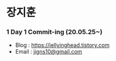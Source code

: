 # 장지훈

### 1 Day 1 Commit-ing (20.05.25~)

- Blog : https://jellyinghead.tistory.com
- Email : jigns10@gmail.com

